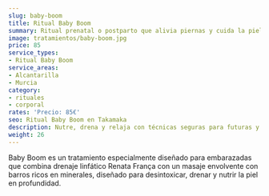 ```yaml
---
slug: baby-boom
title: Ritual Baby Boom
summary: Ritual prenatal o postparto que alivia piernas y cuida la piel.
image: tratamientos/baby-boom.jpg
price: 85
service_types:
- Ritual Baby Boom
service_areas:
- Alcantarilla
- Murcia
category:
- rituales
- corporal
rates: 'Precio: 85€'
seo: Ritual Baby Boom en Takamaka
description: Nutre, drena y relaja con técnicas seguras para futuras y nuevas mamás.
weight: 26
---
```


Baby Boom es un tratamiento especialmente diseñado para embarazadas que combina drenaje linfático Renata França con un masaje envolvente con barros ricos en minerales, diseñado para desintoxicar, drenar y nutrir la piel en profundidad.
